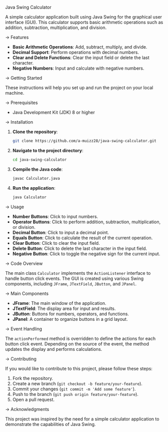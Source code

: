 
Java Swing Calculator

A simple calculator application built using Java Swing for the graphical user interface (GUI). This calculator supports basic arithmetic operations such as addition, subtraction, multiplication, and division.

-> Features

- **Basic Arithmetic Operations**: Add, subtract, multiply, and divide.
- **Decimal Support**: Perform operations with decimal numbers.
- **Clear and Delete Functions**: Clear the input field or delete the last character.
- **Negative Numbers**: Input and calculate with negative numbers.

-> Getting Started

These instructions will help you set up and run the project on your local machine.

-> Prerequisites

- Java Development Kit (JDK) 8 or higher

-> Installation

1. **Clone the repository**:
    ```bash
    git clone https://github.com/a-muizz28/java-swing-calculator.git
    ```
2. **Navigate to the project directory**:
    ```bash
    cd java-swing-calculator
    ```
3. **Compile the Java code**:
    ```bash
    javac Calculator.java
    ```
4. **Run the application**:
    ```bash
    java Calculator
    ```

-> Usage

- **Number Buttons**: Click to input numbers.
- **Operator Buttons**: Click to perform addition, subtraction, multiplication, or division.
- **Decimal Button**: Click to input a decimal point.
- **Equals Button**: Click to calculate the result of the current operation.
- **Clear Button**: Click to clear the input field.
- **Delete Button**: Click to delete the last character in the input field.
- **Negative Button**: Click to toggle the negative sign for the current input.

-> Code Overview

The main class `Calculator` implements the `ActionListener` interface to handle button click events. The GUI is created using various Swing components, including `JFrame`, `JTextField`, `JButton`, and `JPanel`.

-> Main Components

- **JFrame**: The main window of the application.
- **JTextField**: The display area for input and results.
- **JButton**: Buttons for numbers, operators, and functions.
- **JPanel**: A container to organize buttons in a grid layout.

-> Event Handling

The `actionPerformed` method is overridden to define the actions for each button click event. Depending on the source of the event, the method updates the display and performs calculations.

-> Contributing

If you would like to contribute to this project, please follow these steps:

1. Fork the repository.
2. Create a new branch (`git checkout -b feature/your-feature`).
3. Commit your changes (`git commit -m 'Add some feature'`).
4. Push to the branch (`git push origin feature/your-feature`).
5. Open a pull request.

-> Acknowledgments

This project was inspired by the need for a simple calculator application to demonstrate the capabilities of Java Swing.
